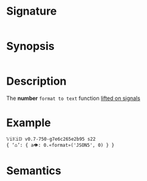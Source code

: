 # Signature
```vikid-signature
```

# Synopsis
```vikid-synopsis
```

# Description
The __number__ `format to text` function [lifted on signals](/refman/concepts/pure_functions)

# Example
```vikid-script
𝕍i𝕂i𝔻 v0.7-750-g7e6c265e2b95 s22
{ ‘⌂’: { a👁: 0.«format»('JSON5', 0) } }
```




# Semantics
